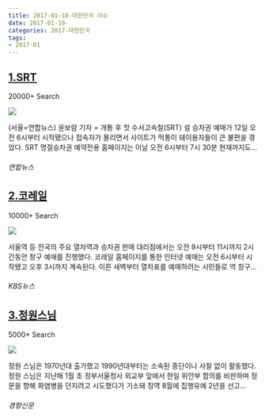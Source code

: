 ```yaml
---
title: 2017-01-10-대한민국 이슈
date: 2017-01-10-
categories: 2017-대한민국
tags: 
- 2017-01
---
```


[1.SRT](http://www.yonhapnews.co.kr/bulletin/2017/01/12/0200000000AKR20170112025300003.HTML)
--

20000+ Search

![](http:)

(서울=연합뉴스) 윤보람 기자 = 개통 후 첫 수서고속철(SRT) 설 승차권 예매가 12일 오전 6시부터 시작됐으나 접속자가 몰리면서 사이트가 먹통이 돼이용자들이 큰 불편을 겪었다. SRT 명절승차권 예약전용 홈페이지는 이날 오전 6시부터 7시 30분 현재까지도...
###### 연합뉴스

[2.코레일](http://news.kbs.co.kr/news/view.do?ncd=3408679)
--

10000+ Search

![](http:)

서울역 등 전국의 주요 열차역과 승차권 판매 대리점에서는 오전 9시부터 11시까지 2시간동안 창구 예매를 진행했다. 코레일 홈페이지를 통한 인터넷 예매는 오전 6시부터 시작됐고 오후 3시까지 계속된다. 이른 새벽부터 열차표를 예매하려는 시민들로 역 창구...
###### KBS뉴스

[3.정원스님](http://news.khan.co.kr/kh_news/khan_art_view.html?artid=201701111551001&code=940100)
--

5000+ Search

![](http:)

정원 스님은 1970년대 출가했고 1990년대부터는 소속된 종단이나 사찰 없이 활동했다. 정원 스님은 지난해 1월 초 정부서울청사 외교부 앞에서 한일 위안부 합의를 비판하며 정문을 향해 화염병을 던지려고 시도했다가 기소돼 징역 8월에 집행유예 2년을 선고...
###### 경향신문

